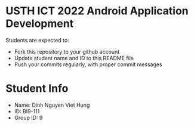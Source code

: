 USTH ICT 2022 Android Application Development
=====================================================

Students are expected to:

* Fork this repository to your github account
* Update student name and ID to this README file
* Push your commits regularly, with proper commit messages

Student Info
=======================

* Name: Dinh Nguyen Viet Hung
* ID: BI9-111
* Group ID: 9

